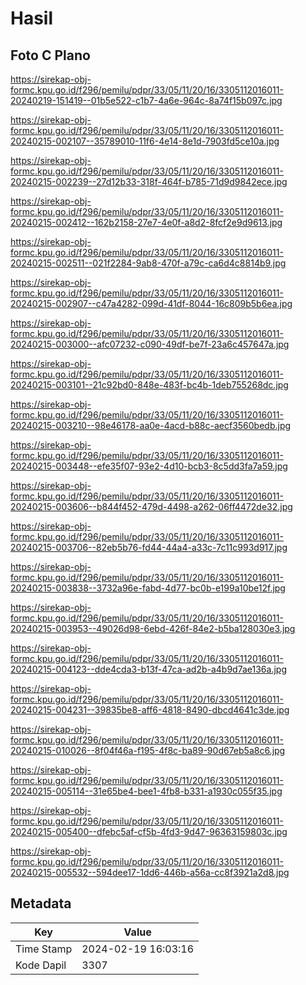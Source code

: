 # Hasil

## Foto C Plano

https://sirekap-obj-formc.kpu.go.id/f296/pemilu/pdpr/33/05/11/20/16/3305112016011-20240219-151419--01b5e522-c1b7-4a6e-964c-8a74f15b097c.jpg

https://sirekap-obj-formc.kpu.go.id/f296/pemilu/pdpr/33/05/11/20/16/3305112016011-20240215-002107--35789010-11f6-4e14-8e1d-7903fd5ce10a.jpg

https://sirekap-obj-formc.kpu.go.id/f296/pemilu/pdpr/33/05/11/20/16/3305112016011-20240215-002239--27d12b33-318f-464f-b785-71d9d9842ece.jpg

https://sirekap-obj-formc.kpu.go.id/f296/pemilu/pdpr/33/05/11/20/16/3305112016011-20240215-002412--162b2158-27e7-4e0f-a8d2-8fcf2e9d9613.jpg

https://sirekap-obj-formc.kpu.go.id/f296/pemilu/pdpr/33/05/11/20/16/3305112016011-20240215-002511--021f2284-9ab8-470f-a79c-ca6d4c8814b9.jpg

https://sirekap-obj-formc.kpu.go.id/f296/pemilu/pdpr/33/05/11/20/16/3305112016011-20240215-002907--c47a4282-099d-41df-8044-16c809b5b6ea.jpg

https://sirekap-obj-formc.kpu.go.id/f296/pemilu/pdpr/33/05/11/20/16/3305112016011-20240215-003000--afc07232-c090-49df-be7f-23a6c457647a.jpg

https://sirekap-obj-formc.kpu.go.id/f296/pemilu/pdpr/33/05/11/20/16/3305112016011-20240215-003101--21c92bd0-848e-483f-bc4b-1deb755268dc.jpg

https://sirekap-obj-formc.kpu.go.id/f296/pemilu/pdpr/33/05/11/20/16/3305112016011-20240215-003210--98e46178-aa0e-4acd-b88c-aecf3560bedb.jpg

https://sirekap-obj-formc.kpu.go.id/f296/pemilu/pdpr/33/05/11/20/16/3305112016011-20240215-003448--efe35f07-93e2-4d10-bcb3-8c5dd3fa7a59.jpg

https://sirekap-obj-formc.kpu.go.id/f296/pemilu/pdpr/33/05/11/20/16/3305112016011-20240215-003606--b844f452-479d-4498-a262-06ff4472de32.jpg

https://sirekap-obj-formc.kpu.go.id/f296/pemilu/pdpr/33/05/11/20/16/3305112016011-20240215-003706--82eb5b76-fd44-44a4-a33c-7c11c993d917.jpg

https://sirekap-obj-formc.kpu.go.id/f296/pemilu/pdpr/33/05/11/20/16/3305112016011-20240215-003838--3732a96e-fabd-4d77-bc0b-e199a10be12f.jpg

https://sirekap-obj-formc.kpu.go.id/f296/pemilu/pdpr/33/05/11/20/16/3305112016011-20240215-003953--49026d98-6ebd-426f-84e2-b5ba128030e3.jpg

https://sirekap-obj-formc.kpu.go.id/f296/pemilu/pdpr/33/05/11/20/16/3305112016011-20240215-004123--dde4cda3-b13f-47ca-ad2b-a4b9d7ae136a.jpg

https://sirekap-obj-formc.kpu.go.id/f296/pemilu/pdpr/33/05/11/20/16/3305112016011-20240215-004231--39835be8-aff6-4818-8490-dbcd4641c3de.jpg

https://sirekap-obj-formc.kpu.go.id/f296/pemilu/pdpr/33/05/11/20/16/3305112016011-20240215-010026--8f04f46a-f195-4f8c-ba89-90d67eb5a8c6.jpg

https://sirekap-obj-formc.kpu.go.id/f296/pemilu/pdpr/33/05/11/20/16/3305112016011-20240215-005114--31e65be4-bee1-4fb8-b331-a1930c055f35.jpg

https://sirekap-obj-formc.kpu.go.id/f296/pemilu/pdpr/33/05/11/20/16/3305112016011-20240215-005400--dfebc5af-cf5b-4fd3-9d47-96363159803c.jpg

https://sirekap-obj-formc.kpu.go.id/f296/pemilu/pdpr/33/05/11/20/16/3305112016011-20240215-005532--594dee17-1dd6-446b-a56a-cc8f3921a2d8.jpg


## Metadata

| Key        | Value               |
| ---------- | ------------------- |
| Time Stamp | 2024-02-19 16:03:16 |
| Kode Dapil | 3307                |



